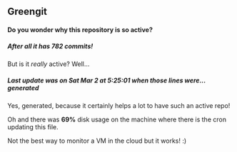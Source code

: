 ## Greengit

#### Do you wonder why this repository is so active?

##### After all it has 782 commits!

But is it *really* active? Well...

##### Last update was on Sat Mar 2 at 5:25:01 when those lines were... generated

Yes, generated, because it certainly helps a lot to have such an active repo!

Oh and there was **69%** disk usage on the machine
where there is the cron updating this file.

Not the best way to monitor a VM in the cloud but it works! :)
